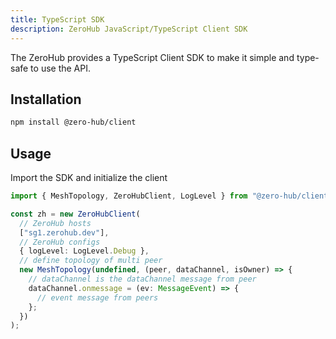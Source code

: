 ```yaml
---
title: TypeScript SDK
description: ZeroHub JavaScript/TypeScript Client SDK
---
```


The ZeroHub provides a TypeScript Client SDK to make it simple and type-safe to use the API.

## Installation

```bash
npm install @zero-hub/client
```

## Usage

Import the SDK and initialize the client

```typescript
import { MeshTopology, ZeroHubClient, LogLevel } from "@zero-hub/client";

const zh = new ZeroHubClient(
  // ZeroHub hosts
  ["sg1.zerohub.dev"],
  // ZeroHub configs
  { logLevel: LogLevel.Debug },
  // define topology of multi peer
  new MeshTopology(undefined, (peer, dataChannel, isOwner) => {
    // dataChannel is the dataChannel message from peer
    dataChannel.onmessage = (ev: MessageEvent) => {
      // event message from peers
    };
  })
);
```
